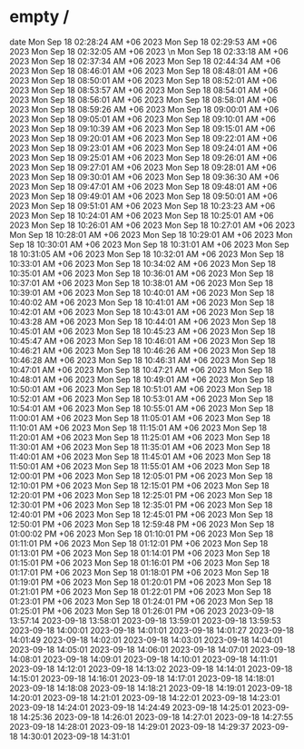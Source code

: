 # empty /
date
Mon Sep 18 02:28:24 AM +06 2023
Mon Sep 18 02:29:53 AM +06 2023
Mon Sep 18 02:32:05 AM +06 2023
\n
Mon Sep 18 02:33:18 AM +06 2023
Mon Sep 18 02:37:34 AM +06 2023
Mon Sep 18 02:44:34 AM +06 2023
Mon Sep 18 08:46:01 AM +06 2023
Mon Sep 18 08:48:01 AM +06 2023
Mon Sep 18 08:50:01 AM +06 2023
Mon Sep 18 08:52:01 AM +06 2023
Mon Sep 18 08:53:57 AM +06 2023
Mon Sep 18 08:54:01 AM +06 2023
Mon Sep 18 08:56:01 AM +06 2023
Mon Sep 18 08:58:01 AM +06 2023
Mon Sep 18 08:59:26 AM +06 2023
Mon Sep 18 09:00:01 AM +06 2023
Mon Sep 18 09:05:01 AM +06 2023
Mon Sep 18 09:10:01 AM +06 2023
Mon Sep 18 09:10:39 AM +06 2023
Mon Sep 18 09:15:01 AM +06 2023
Mon Sep 18 09:20:01 AM +06 2023
Mon Sep 18 09:22:01 AM +06 2023
Mon Sep 18 09:23:01 AM +06 2023
Mon Sep 18 09:24:01 AM +06 2023
Mon Sep 18 09:25:01 AM +06 2023
Mon Sep 18 09:26:01 AM +06 2023
Mon Sep 18 09:27:01 AM +06 2023
Mon Sep 18 09:28:01 AM +06 2023
Mon Sep 18 09:30:01 AM +06 2023
Mon Sep 18 09:36:30 AM +06 2023
Mon Sep 18 09:47:01 AM +06 2023
Mon Sep 18 09:48:01 AM +06 2023
Mon Sep 18 09:49:01 AM +06 2023
Mon Sep 18 09:50:01 AM +06 2023
Mon Sep 18 09:51:01 AM +06 2023
Mon Sep 18 10:23:23 AM +06 2023
Mon Sep 18 10:24:01 AM +06 2023
Mon Sep 18 10:25:01 AM +06 2023
Mon Sep 18 10:26:01 AM +06 2023
Mon Sep 18 10:27:01 AM +06 2023
Mon Sep 18 10:28:01 AM +06 2023
Mon Sep 18 10:29:01 AM +06 2023
Mon Sep 18 10:30:01 AM +06 2023
Mon Sep 18 10:31:01 AM +06 2023
Mon Sep 18 10:31:05 AM +06 2023
Mon Sep 18 10:32:01 AM +06 2023
Mon Sep 18 10:33:01 AM +06 2023
Mon Sep 18 10:34:02 AM +06 2023
Mon Sep 18 10:35:01 AM +06 2023
Mon Sep 18 10:36:01 AM +06 2023
Mon Sep 18 10:37:01 AM +06 2023
Mon Sep 18 10:38:01 AM +06 2023
Mon Sep 18 10:39:01 AM +06 2023
Mon Sep 18 10:40:01 AM +06 2023
Mon Sep 18 10:40:02 AM +06 2023
Mon Sep 18 10:41:01 AM +06 2023
Mon Sep 18 10:42:01 AM +06 2023
Mon Sep 18 10:43:01 AM +06 2023
Mon Sep 18 10:43:28 AM +06 2023
Mon Sep 18 10:44:01 AM +06 2023
Mon Sep 18 10:45:01 AM +06 2023
Mon Sep 18 10:45:23 AM +06 2023
Mon Sep 18 10:45:47 AM +06 2023
Mon Sep 18 10:46:01 AM +06 2023
Mon Sep 18 10:46:21 AM +06 2023
Mon Sep 18 10:46:26 AM +06 2023
Mon Sep 18 10:46:28 AM +06 2023
Mon Sep 18 10:46:31 AM +06 2023
Mon Sep 18 10:47:01 AM +06 2023
Mon Sep 18 10:47:21 AM +06 2023
Mon Sep 18 10:48:01 AM +06 2023
Mon Sep 18 10:49:01 AM +06 2023
Mon Sep 18 10:50:01 AM +06 2023
Mon Sep 18 10:51:01 AM +06 2023
Mon Sep 18 10:52:01 AM +06 2023
Mon Sep 18 10:53:01 AM +06 2023
Mon Sep 18 10:54:01 AM +06 2023
Mon Sep 18 10:55:01 AM +06 2023
Mon Sep 18 11:00:01 AM +06 2023
Mon Sep 18 11:05:01 AM +06 2023
Mon Sep 18 11:10:01 AM +06 2023
Mon Sep 18 11:15:01 AM +06 2023
Mon Sep 18 11:20:01 AM +06 2023
Mon Sep 18 11:25:01 AM +06 2023
Mon Sep 18 11:30:01 AM +06 2023
Mon Sep 18 11:35:01 AM +06 2023
Mon Sep 18 11:40:01 AM +06 2023
Mon Sep 18 11:45:01 AM +06 2023
Mon Sep 18 11:50:01 AM +06 2023
Mon Sep 18 11:55:01 AM +06 2023
Mon Sep 18 12:00:01 PM +06 2023
Mon Sep 18 12:05:01 PM +06 2023
Mon Sep 18 12:10:01 PM +06 2023
Mon Sep 18 12:15:01 PM +06 2023
Mon Sep 18 12:20:01 PM +06 2023
Mon Sep 18 12:25:01 PM +06 2023
Mon Sep 18 12:30:01 PM +06 2023
Mon Sep 18 12:35:01 PM +06 2023
Mon Sep 18 12:40:01 PM +06 2023
Mon Sep 18 12:45:01 PM +06 2023
Mon Sep 18 12:50:01 PM +06 2023
Mon Sep 18 12:59:48 PM +06 2023
Mon Sep 18 01:00:02 PM +06 2023
Mon Sep 18 01:10:01 PM +06 2023
Mon Sep 18 01:11:01 PM +06 2023
Mon Sep 18 01:12:01 PM +06 2023
Mon Sep 18 01:13:01 PM +06 2023
Mon Sep 18 01:14:01 PM +06 2023
Mon Sep 18 01:15:01 PM +06 2023
Mon Sep 18 01:16:01 PM +06 2023
Mon Sep 18 01:17:01 PM +06 2023
Mon Sep 18 01:18:01 PM +06 2023
Mon Sep 18 01:19:01 PM +06 2023
Mon Sep 18 01:20:01 PM +06 2023
Mon Sep 18 01:21:01 PM +06 2023
Mon Sep 18 01:22:01 PM +06 2023
Mon Sep 18 01:23:01 PM +06 2023
Mon Sep 18 01:24:01 PM +06 2023
Mon Sep 18 01:25:01 PM +06 2023
Mon Sep 18 01:26:01 PM +06 2023
2023-09-18 13:57:14
2023-09-18 13:58:01
2023-09-18 13:59:01
2023-09-18 13:59:53
2023-09-18 14:00:01
2023-09-18 14:01:01
2023-09-18 14:01:27
2023-09-18 14:01:49
2023-09-18 14:02:01
2023-09-18 14:03:01
2023-09-18 14:04:01
2023-09-18 14:05:01
2023-09-18 14:06:01
2023-09-18 14:07:01
2023-09-18 14:08:01
2023-09-18 14:09:01
2023-09-18 14:10:01
2023-09-18 14:11:01
2023-09-18 14:12:01
2023-09-18 14:13:02
2023-09-18 14:14:01
2023-09-18 14:15:01
2023-09-18 14:16:01
2023-09-18 14:17:01
2023-09-18 14:18:01
2023-09-18 14:18:08
2023-09-18 14:18:21
2023-09-18 14:19:01
2023-09-18 14:20:01
2023-09-18 14:21:01
2023-09-18 14:22:01
2023-09-18 14:23:01
2023-09-18 14:24:01
2023-09-18 14:24:49
2023-09-18 14:25:01
2023-09-18 14:25:36
2023-09-18 14:26:01
2023-09-18 14:27:01
2023-09-18 14:27:55
2023-09-18 14:28:01
2023-09-18 14:29:01
2023-09-18 14:29:37
2023-09-18 14:30:01
2023-09-18 14:31:01
